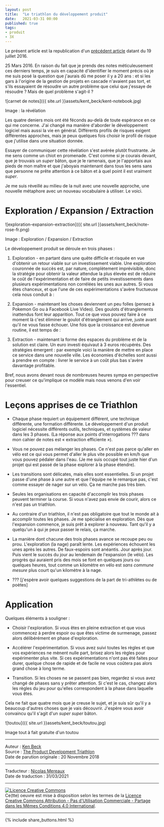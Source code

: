 ```yaml
---
layout: post
title:  "Le triathlon du développement produit"
date:   2021-03-31 00:00
published: true
tags:
- produit
- 3X
---
```



Le présent article est la republication d'un [précédent article](https://www.facebook.com/notes/kent-beck/the-product-development-triathlon/1215075478525314/) datant du 19 juillet 2016.

25 Mars 2016. En raison du fait que je prends des notes méticuleusement ces derniers temps, je suis en capacité d'identifier le moment précis où je me suis posé la question que j'aurais dû me poser il y a 20 ans : et si les gars à l'origine de la gestion de projets en cascade n'avaient pas tort, et s'ils essayaient de résoudre un autre problème que celui que j'essaye de résoudre ? Mais de quel problème s'agit-il ?

![carnet de notes]({{ site.url }}assets/kent_beck/kent-notebook.jpg)

Image : la révélation

Les quatre deniers mois ont été féconds au-delà de toute espérance en ce qui me concerne. J'ai changé ma manière d'aborder le développement logiciel mais aussi la vie en général. Différents profils de risques exigent différentes approches, mais je peux quelques fois choisir le profil de risque que j'utilise dans une situation donnée.

Essayer de communiquer cette révélation s'est avérée plutôt frustrante. Je me sens comme un chiot en promenade. C'est comme si je courais devant, que je trouvais un _super_ bâton, que je le ramenais, que je l'apportais aux pieds de mon maître et que j'aboyais maintenant dans tous les sens sans que personne ne prête attention à ce bâton et à quel point il est vraiment _super_.

Je me suis réveillé au milieu de la nuit avec une nouvelle approche, une nouvelle métaphore avec un nouveau vocabulaire à utiliser. Le voici.

# Exploration / Expansion / Extraction

![exploration-expansion-extraction]({{ site.url }}assets/kent_beck/note-rose-fr.png)

Image : Exploration / Expansion / Extraction

Le développement produit se déroule en trois phases :

1. Exploration - en partant dans une quête difficile et risquée en vue d'obtenir un retour viable sur un investissement viable. Une exploration couronnée de succès est, par nature, complètement imprévisible, donc la stratégie pour obtenir la valeur attendue la plus élevée est de réduire le coût de l'expérimentation et de faire de petits investissements dans plusieurs expérimentations non corrélées les unes aux autres. Si vous êtes chanceux, et que l'une de ces expérimentations s'avère fructueuse cela nous conduit à :

2. Expansion - maintenant les choses deviennent un peu folles (pensez à Pokemon Go ou à Facebook Live Video). Des goulots d'étranglements inattendus font leur apparition. Tout ce que vous pouvez faire à ce moment là c'est éliminer le goulot d'étranglement qui arrive, juste avant qu'il ne vous fasse échouer. Une fois que la croissance est devenue routine, il est temps de :

3. Extraction - maintenant la forme des espaces du problème et de la solution est claire. Un euro investi équivaut à 3 euros récupérés. Des stratégies émergent : par exemple voici la manière de mettre en place ce service dans une nouvelle ville. Les économies d'échelles sont aussi à prendre en compte : livrer le service à un coût plus bas s'avère davantage profitable.

Bref, nous avons devant nous de nombreuses heures sympa en perspective pour creuser ce qu'implique ce modèle mais nous venons d'en voir l'essentiel.

# Leçons apprises de ce Triathlon

* Chaque phase requiert un équipement différent, une technique différente, une formation différente. Le développement d'un produit logiciel nécessite différents outils, techniques, et systèmes de valeur dans les 3 phases. (La réponse aux points d'interrogations ??? dans mon cahier de notes est « extraction efficiente »).

* Vous ne pouvez pas mélanger les phases. Ce n'est pas parce qu'aller en vélo est ce qui vous permet d'aller le plus vite possible en km/h que vous pouvez pédaler dans l'eau. (Je me suis occupé tout juste hier d'un projet qui est passé de la phase explorer à la phase étendre).

* Les transitions sont délicates, mais elles sont essentielles. Si un projet passe d'une phase à une autre et que l'équipe ne le remarque pas, c'est comme essayer de nager sur un vélo. Ça ne marche pas très bien.

* Seules les organisations en capacité d'accomplir les trois phases peuvent terminer la course. Si vous n'avez pas envie de courir, alors ce n'est pas un triathlon.

* Au contraire d'un triathlon, il n'est pas obligatoire que tout le monde ait à accomplir toutes les phases. Je me spécialise en exploration. Dès que l'expansion commence, je suis prêt à explorer à nouveau. Tant qu'il y a quelqu'un à qui je peux passer le relais, ça marche.

* La manière dont chacune des trois phases avance se recoupe peu ou prou. L'exploration (la nage) paraît lente. Les expériences échouent les unes après les autres. De faux-espoirs sont anéantis. Jour après jour. Puis vient le succès du jour au lendemain de l'expansion (le vélo). Les progrès qui auraient pris des mois se font en quelques jours ou quelques heures, tout comme un kilomètre en vélo est _sans commune mesure_ plus court qu'un kilomètre à la nage.

* ??? \[j'espère avoir quelques suggestions de la part de tri-athlètes ou de poètes\]

# Application

Quelques éléments à souligner :

* Choisir l'exploration. Si vous êtes en pleine extraction et que vous commencez à perdre espoir ou que êtes victime de surmenage, passez alors délibérément en phase d'exploration.

* Accélérer l'expérimentation. Si vous avez suivi toutes les règles et que vos expériences ne mènent nulle part, brisez alors les règles pour expérimenter plus vite. Si ces expérimentations n'ont pas été faites pour durer, quelque chose de rapide et de facile ne vous coûtera pas alors grand chose à long terme.

* Transition. Si les choses ne se passent pas bien, regardez si vous avez changé de phases sans y prêter attention. Si c'est le cas, changez alors les règles du jeu pour qu'elles correspondent à la phase dans laquelle vous êtes.

Cela ne fait que quatre mois que je creuse le sujet, et je suis sûr qu'il y a beaucoup d'autres choses que je vais découvrir. J'espère vous avoir convaincu qu'il s'agit d'un _super super_ bâton.

![toutou]({{ site.url }}assets/kent_beck/toutou.jpg)

Image tout à fait gratuite d'un toutou

---
Auteur : [Ken Beck](https://medium.com/@kentbeck_7670/about)  
Source : [The Product Development Triathlon](https://medium.com/@kentbeck_7670/the-product-development-triathlon-6464e2763c46)  
Date de parution originale : 20 Novembre 2018  

---
Traducteur : [Nicolas Mereaux](http://www.les-traducteurs-agiles.org/traducteurs/)  
Date de traduction : 31/03/2021  

---

<a rel="license" href="http://creativecommons.org/licenses/by-nc-sa/4.0/"><img alt="Licence Creative Commons" style="border-width:0" src="http://i.creativecommons.org/l/by-nc-sa/4.0/88x31.png" /></a><br />Ce(tte) oeuvre est mise à disposition selon les termes de la <a rel="license" href="http://creativecommons.org/licenses/by-nc-sa/4.0/">Licence Creative Commons Attribution - Pas d'Utilisation Commerciale - Partage dans les Mêmes Conditions 4.0 International</a>.

---

{% include share_buttons.html %}
